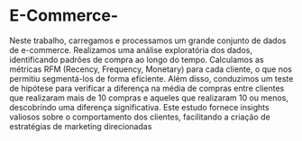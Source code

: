 # E-Commerce-
Neste trabalho, carregamos e processamos um grande conjunto de dados de e-commerce. Realizamos uma análise exploratória dos dados, identificando padrões de compra ao longo do tempo. Calculamos as métricas RFM (Recency, Frequency, Monetary) para cada cliente, o que nos permitiu segmentá-los de forma eficiente. Além disso, conduzimos um teste de hipótese para verificar a diferença na média de compras entre clientes que realizaram mais de 10 compras e aqueles que realizaram 10 ou menos, descobrindo uma diferença significativa. Este estudo fornece insights valiosos sobre o comportamento dos clientes, facilitando a criação de estratégias de marketing direcionadas
